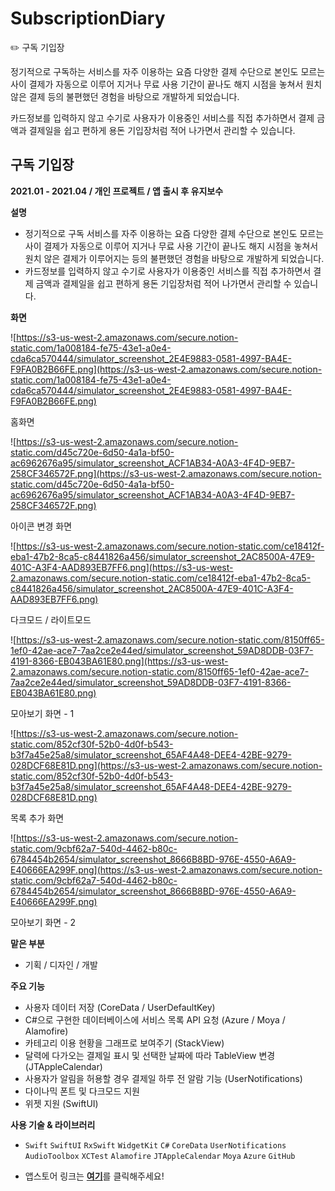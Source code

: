 # SubscriptionDiary

✏️ 구독 기입장

정기적으로 구독하는 서비스를 자주 이용하는 요즘
다양한 결제 수단으로 본인도 모르는 사이 결제가 자동으로 이루어 지거나
무료 사용 기간이 끝나도 해지 시점을 놓쳐서
원치 않은 결제 등의 불편했던 경험을 바탕으로 개발하게 되었습니다. 

카드정보를 입력하지 않고
수기로 사용자가 이용중인 서비스를 직접 추가하면서
결제 금액과 결제일을 쉽고 편하게
용돈 기입장처럼 적어 나가면서 관리할 수 있습니다.

## 구독 기입장

**2021.01 - 2021.04 / 개인 프로젝트 / 앱 출시 후 유지보수**

**설명**

- 정기적으로 구독 서비스를 자주 이용하는 요즘 다양한 결제 수단으로 본인도 모르는 사이 결제가 자동으로 이루어 지거나 무료 사용 기간이 끝나도 해지 시점을 놓쳐서 원치 않은 결제가 이루어지는 등의 불편했던 경험을 바탕으로 개발하게 되었습니다.
- 카드정보를 입력하지 않고 수기로 사용자가 이용중인 서비스를 직접 추가하면서 결제 금액과 결제일을 쉽고 편하게 용돈 기입장처럼 적어 나가면서 관리할 수 있습니다.

**화면**

![https://s3-us-west-2.amazonaws.com/secure.notion-static.com/1a008184-fe75-43e1-a0e4-cda6ca570444/simulator_screenshot_2E4E9883-0581-4997-BA4E-F9FA0B2B66FE.png](https://s3-us-west-2.amazonaws.com/secure.notion-static.com/1a008184-fe75-43e1-a0e4-cda6ca570444/simulator_screenshot_2E4E9883-0581-4997-BA4E-F9FA0B2B66FE.png)

홈화면

![https://s3-us-west-2.amazonaws.com/secure.notion-static.com/d45c720e-6d50-4a1a-bf50-ac6962676a95/simulator_screenshot_ACF1AB34-A0A3-4F4D-9EB7-258CF346572F.png](https://s3-us-west-2.amazonaws.com/secure.notion-static.com/d45c720e-6d50-4a1a-bf50-ac6962676a95/simulator_screenshot_ACF1AB34-A0A3-4F4D-9EB7-258CF346572F.png)

아이콘 변경 화면

![https://s3-us-west-2.amazonaws.com/secure.notion-static.com/ce18412f-eba1-47b2-8ca5-c8441826a456/simulator_screenshot_2AC8500A-47E9-401C-A3F4-AAD893EB7FF6.png](https://s3-us-west-2.amazonaws.com/secure.notion-static.com/ce18412f-eba1-47b2-8ca5-c8441826a456/simulator_screenshot_2AC8500A-47E9-401C-A3F4-AAD893EB7FF6.png)

다크모드 / 라이트모드

![https://s3-us-west-2.amazonaws.com/secure.notion-static.com/8150ff65-1ef0-42ae-ace7-7aa2ce2e44ed/simulator_screenshot_59AD8DDB-03F7-4191-8366-EB043BA61E80.png](https://s3-us-west-2.amazonaws.com/secure.notion-static.com/8150ff65-1ef0-42ae-ace7-7aa2ce2e44ed/simulator_screenshot_59AD8DDB-03F7-4191-8366-EB043BA61E80.png)

모아보기 화면 - 1

![https://s3-us-west-2.amazonaws.com/secure.notion-static.com/852cf30f-52b0-4d0f-b543-b3f7a45e25a8/simulator_screenshot_65AF4A48-DEE4-42BE-9279-028DCF68E81D.png](https://s3-us-west-2.amazonaws.com/secure.notion-static.com/852cf30f-52b0-4d0f-b543-b3f7a45e25a8/simulator_screenshot_65AF4A48-DEE4-42BE-9279-028DCF68E81D.png)

목록 추가 화면

![https://s3-us-west-2.amazonaws.com/secure.notion-static.com/9cbf62a7-540d-4462-b80c-6784454b2654/simulator_screenshot_8666B8BD-976E-4550-A6A9-E40666EA299F.png](https://s3-us-west-2.amazonaws.com/secure.notion-static.com/9cbf62a7-540d-4462-b80c-6784454b2654/simulator_screenshot_8666B8BD-976E-4550-A6A9-E40666EA299F.png)

모아보기 화면 - 2

**맡은 부분**

- 기획 / 디자인 / 개발

**주요 기능**

- 사용자 데이터 저장 (CoreData / UserDefaultKey)
- C#으로 구현한 데이터베이스에 서비스 목록 API 요청 (Azure / Moya / Alamofire)
- 카테고리 이용 현황을 그래프로 보여주기 (StackView)
- 달력에 다가오는 결제일 표시 및 선택한 날짜에 따라 TableView 변경 (JTAppleCalendar)
- 사용자가 알림을 허용할 경우 결제일 하루 전 알람 기능 (UserNotifications)
- 다이나믹 폰트 및 다크모드 지원
- 위젯 지원 (SwiftUI)

**사용 기술 & 라이브러리**

- `Swift` `SwiftUI` `RxSwift` `WidgetKit` `C#` `CoreData` `UserNotifications` `AudioToolbox`  `XCTest` `Alamofire` `JTAppleCalendar` `Moya` `Azure` `GitHub`

 - 앱스토어 링크는 [**여기**](https://apps.apple.com/kr/app/구독-기입장/id1564284442)를 클릭해주세요!
